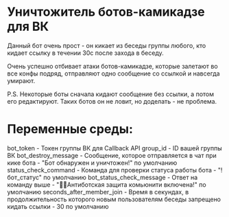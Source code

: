 # Уничтожитель ботов-камикадзе для ВК

Данный бот очень прост - он кикает из беседы группы любого, кто кидает ссылку в течении 30с после захода в беседу.

Очень успешно отбивает атаки ботов-камикадзе, которые залетают во все конфы подряд, отправляют одно сообщение со ссылкой и навсегда умирают.

P.S. Некоторые боты сначала кидают сообщение без ссылки, а потом его редактируют. Таких ботов он не ловит, но доделать - не проблема.

# Переменные среды:

bot_token - Токен группы ВК для Callback API
group_id - ID вашей группы ВК
bot_destroy_message - Сообщение, которое отправляется в чат при кике бота - "Бот обнаружен и уничтожен!"  по умолчанию
status_check_command - Команда для проверки статуса работы бота - "!бот_статус"  по умолчанию
bot_status_check_message - Ответ на команду выше - "👺😎Антиботская защита комьюнити включена!" по умолчанию
seconds_after_member_join - Время в секундах, в продолжительность которого новым пользователям беседы запрещено кидать ссылки - 30 по умолчанию
